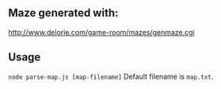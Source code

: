 ## Maze generated with:
http://www.delorie.com/game-room/mazes/genmaze.cgi

## Usage
`node parse-map.js [map-filename]`
Default filename is `map.txt`.
